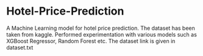# Hotel-Price-Prediction

A Machine Learning model for hotel price prediction. The dataset has been taken from kaggle. Performed experimentation with various models such as XGBoost Regressor, Random Forest etc.
The dataset link is given in dataset.txt
